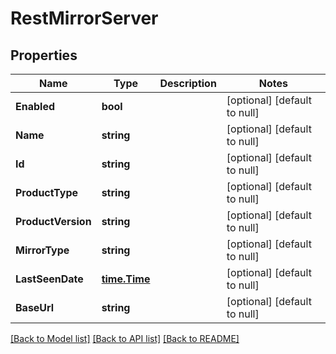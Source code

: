 # RestMirrorServer

## Properties
Name | Type | Description | Notes
------------ | ------------- | ------------- | -------------
**Enabled** | **bool** |  | [optional] [default to null]
**Name** | **string** |  | [optional] [default to null]
**Id** | **string** |  | [optional] [default to null]
**ProductType** | **string** |  | [optional] [default to null]
**ProductVersion** | **string** |  | [optional] [default to null]
**MirrorType** | **string** |  | [optional] [default to null]
**LastSeenDate** | [**time.Time**](time.Time.md) |  | [optional] [default to null]
**BaseUrl** | **string** |  | [optional] [default to null]

[[Back to Model list]](../README.md#documentation-for-models) [[Back to API list]](../README.md#documentation-for-api-endpoints) [[Back to README]](../README.md)

